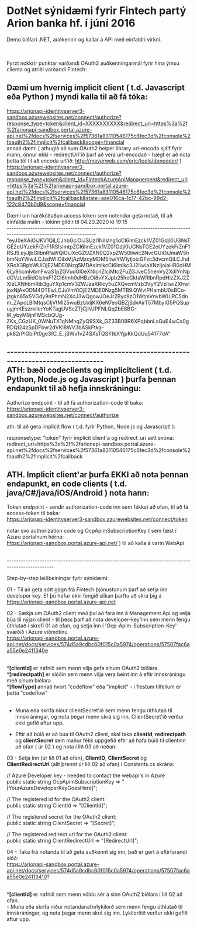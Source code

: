 # DotNet sýnidæmi fyrir Fintech partý Arion banka hf. í júní 2016 
Demo biðlari .NET, auðkennir og kallar á API með einfaldri virkni.

<br><br>Fyrzt nokkrir punktar varðandi OAuth2 auðkenningarmál fyrir hina ýmsu clienta og atriði varðandi Fintech:<br>

Dæmi um hvernig implicit client ( t.d. Javascript eða Python ) myndi kalla til að fá tóka:
----------------------------------------------------------------------------
https://arionapi-identityserver3-sandbox.azurewebsites.net/connect/authorize?response_type=token&client_id=XXXXXXXXXX&redirect_uri=https%3a%2f%2farionapi-sandbox.portal.azure-api.net%2fdocs%2fservices%2f57361a83110546175c6fec3d%2fconsole%2foauth2%2fimplicit%2fcallback&scope=financial
<br>
annað dæmi ( athugið að sum OAuth2 helper library url-encoda sjálf fyrir mann, önnur ekki - redirectUri'ið þarf að vera url-encodað - hægt er að nota þetta tól til að encoda url'ið: http://meyerweb.com/eric/tools/dencoder/ )
<br>
https://arionapi-identityserver3-sandbox.azurewebsites.net/connect/authorize?response_type=token&client_id=FintechAzureApiManagement&redirect_uri=https%3a%2f%2farionapi-sandbox.portal.azure-api.net%2fdocs%2fservices%2f57361a83110546175c6fec3d%2fconsole%2foauth2%2fimplicit%2fcallback&state=aae016ca-1c17-42bc-99d2-122c8470b0d9&scope=financial
<br>

Dæmi um harðkóðaðan access token sem notendur geta notað, til að einfalda málin - tókinn gildir til 04.20.2020 kl 19:15<br>
--------------------------------------------------------------------------------------------------------------------<br>
"eyJ0eXAiOiJKV1QiLCJhbGciOiJSUzI1NiIsIng1dCI6ImEzck1VZ01Gdjl0UGNsTGE2eUYzekFrZnF1RSIsImtpZCI6ImEzck1VZ01Gdjl0UGNsTGE2eUYzekFrZnF1RSJ9.eyJjbGllbnRfaWQiOiJXcGZUZXN0Q2xpZW50Iiwic2NvcGUiOiJmaW5hbmNpYWwiLCJzdWIiOiIxMjAzMzcyMDM5IiwiYW1yIjoicGFzc3dvcmQiLCJhdXRoX3RpbWUiOjE2MDE0Nzg5MDAsImlkcCI6Imlkc3J2IiwiaXNzIjoiaHR0cHM6Ly9hcmlvbmFwaS1pZGVudGl0eXNlcnZlcjMtc2FuZGJveC5henVyZXdlYnNpdGVzLm5ldCIsImF1ZCI6Imh0dHBzOi8vYXJpb25hcGktaWRlbnRpdHlzZXJ2ZXIzLXNhbmRib3guYXp1cmV3ZWJzaXRlcy5uZXQvcmVzb3VyY2VzIiwiZXhwIjoxNjAxODM4OTEwLCJuYmYiOjE2MDE0Nzg5MTB9.QWvlPHambU0sBCo-jzgkn65xSVGdy9nPhmN2XcJ3wQgowJOeJr2Byc9zO1WtmVnvbWUjRC5dnm_ZApcLBlMtqsCIjVtMl25wuBzUxIjKX6eN7eoQBZjSdvAirT57MbyIG5PQSupuyjmKEszrklIerYoKTagUVScZTjCjlVJPFNLQq2bE8BG-IR_ybyM9jnFMScbQUg-ZKs_CGzUK_0WNuTX1qNMhqZyQ9SXk_GZ33B09R6XPqbbnLsGuE4wCx0gRDQI24zSpDFbvr2dVKl8WV3bASkFtkg-pk82rPlGbiPt0ge3fC_E_jSWv1vZ4SXsTQSYtkXYjpKkQdUq54177dA"       


------------------------------------------------------------------------------<br>
ATH: bæði codeclients og implicitclient ( t.d. Python, Node.js og Javascript ) þurfa þennan endapunkt til að hefja innskráningu:<br>
----------------------------------------------------------------------------------------------
Authorize endpoint - til að fá authorization-code til baka:<br>
https://arionapi-identityserver3-sandbox.azurewebsites.net/connect/authorize

ath. til að gera implicit flow ( t.d. fyrir Python, Node.js og Javascript! ):
<br>

responsetype: "token" fyrir implicit client'a og redirect_uri sett svona:
redirect_uri=https%3a%2f%2farionapi-sandbox.portal.azure-api.net%2fdocs%2fservices%2f57361a83110546175c6fec3d%2fconsole%2foauth2%2fimplicit%2fcallback
<br>

ATH. Implicit client'ar þurfa EKKI að nota þennan endapunkt, en code clients ( t.d. java/C#/java/iOS/Android ) nota hann:<br>
------------------------------------------------------------------------------------------------------------------------------
Token endpoint - sendir authorization-code inn sem fékkst að ofan, til að fá access-token til baka:<br>
https://arionapi-identityserver3-sandbox.azurewebsites.net/connect/token

notar svo authorization code og OcpApimSubscriptionKey ( sem fæst í Azure portalnum hérna:<br> https://arionapi-sandbox.portal.azure-api.net/ ) til að kalla á varin WebApi
<br>

<br>--------------------------------------------------------------------------------------------------<br>
 
Step-by-step leiðbeiningar fyrir  sýnidæmi:<br>

01 - Til að geta sótt gögn frá Fintech þjónustunum þarf að setja inn developer key. Ef þú hefur ekki fengið slíkan þarftu að skrá þig á https://arionapi-sandbox.portal.azure-api.net<br>

02 - Sækja um OAuth2 client með því að fara inn á Management Api og velja búa til nýjan client - til þess þarf að nota developer-key'inn sem menn fengu úthlutað í skrefi 01 að ofan, og setja inn í 'Ocp-Apim-Subscription-Key' svæðið í Azure viðmótinu<br>
https://arionapi-sandbox.portal.azure-api.net/docs/services/574d5a9cdbc60f015c0a5974/operations/57507fac6aa55e0e2411340e

<br>
*<b>[clientId]</b> er nafnið sem menn vilja gefa sínum OAuth2 biðlara.<br> 
*<b>[redirectpath]</b> er slóðin sem menn vilja vera beint inn á eftir innskráningu með sínum biðlara<br>
*<b>[flowType]</b> annað hvort "codeflow" eða "implicit" - í flestum tilfellum er þetta "codeflow"<br><br>

- Muna eða skrifa niður clientSecret'ið sem menn fengu úthlutað til innskráningar, og nota þegar menn skrá sig inn. ClientSecret'ið verður ekki gefið aftur upp.<br>

- Eftir að búið er að búa til OAuth2 client, skal taka <b>clientId</b>, <b>redirectpath</b> og <b>clientSecret</b> sem maður fékk uppgefið eftir að hafa búið til clientinn að ofan ( úr 02 ) og nota í lið 03 að neðan:

03 - Setja inn <b><developerKey></b> (úr lið 01 að ofan), <b>ClientID</b>, <b>ClientSecret</b> og <b>ClientRedirectUrl</b> (allt þrennt úr lið 02 að ofan) í Constants.cs skrána:<br>

// Azure Developer key - needed to contact the webapi's in Azure<br>
public static string OcpApimSubscriptionKey => "[YourAzureDeveloperKeyGoesHere]";<br>

// The registered id for the OAuth2 client:<br>
public static string ClientId => "[ClientId]";<br>

// The registered secret for the OAuth2 client:<br>
public static string ClientSecret => "[Secret]";<br>
        
// The registered redirect url for the OAuth2 client:<br>
public static string ClientRedirectUrl => "[RedirectUrl]";<br>

04 - Taka frá notanda til að geta auðkennt sig inn, það er gert á eftirfarandi slóð:<br>
https://arionapi-sandbox.portal.azure-api.net/docs/services/574d5a9cdbc60f015c0a5974/operations/57507fac6aa55e0e24113410?

<br>
*<b>[clientId]</b> er nafnið sem menn völdu sér á sinn OAuth2 biðlara í lið 02 að ofan.<br>
- Muna eða skrifa niður notandanafn/lykilorð sem menn fengu úthlutað til innskráningar, og nota þegar menn skrá sig inn. Lykilorðið verður ekki gefið aftur upp.
